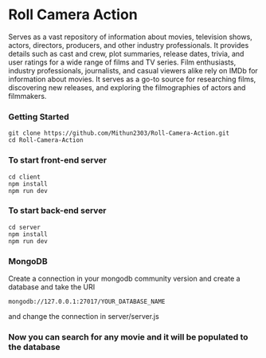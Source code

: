 # Roll Camera Action
Serves as a vast repository of information about movies, television shows, actors, directors, producers, and other industry professionals. It provides details such as cast and crew, plot summaries, release dates, trivia, and user ratings for a wide range of films and TV series.
Film enthusiasts, industry professionals, journalists, and casual viewers alike rely on IMDb for information about movies. It serves as a go-to source for researching films, discovering new releases, and exploring the filmographies of actors and filmmakers.

### Getting Started
```
git clone https://github.com/Mithun2303/Roll-Camera-Action.git
cd Roll-Camera-Action
```

### To start front-end server

```
cd client
npm install
npm run dev
```

### To start back-end server

```
cd server
npm install
npm run dev
```

### MongoDB

Create a connection in your mongodb community version and create a database and take the URI 
```
mongodb://127.0.0.1:27017/YOUR_DATABASE_NAME
```
and change the connection in server/server.js

### Now you can search for any movie and it will be populated to the database
